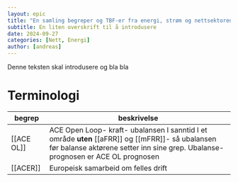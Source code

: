 ```yaml
---
layout: epic
title: "En samling begreper og TBF-er fra energi, strøm og nettsektoren"
subtitle: En liten overskrift til å introdusere
date: 2024-09-27
categories: [Nett, Energi]
author: [andreas]
---
```


Denne teksten skal introdusere og bla bla 

# Terminologi
| begrep                          | beskrivelse                                                                                                                                                                                                                                                                                                                                                                                                                                                                                                                                                                                                                                                                                                                                                                                                                                                                                                                                                                                                                                                                    |
| ------------------------------- | --------------------------------------------------------------------------------------------------------------------------------------------------------------------------------------------------------------------------------------------------------------------------------------------------------------------------------------------------------------------------------------------------------------------------------------------------------------------------------------------------------------------------------------------------------------------------------------------------------------------------------------------------------------------------------------------------------------------------------------------------------------------------------------------------------------------------------------------------------------------------------------------------------------------------------------------------------------------------------------------------------------------------------------------------------------------------------- |
| [[ACE OL]]                      | ACE Open Loop- kraft- ubalansen I sanntid I et område **uten** [[aFRR]] og [[mFRR]]- så ubalansen før balanse aktørene setter inn sine grep. Ubalanse-prognosen er ACE OL prognosen                                                                                                                                                                                                                                                                                                                                                                                                                                                                                                                                                                                                                                                                                                                                                                                                                                                                                               |
| [[ACER]]                        | Europeisk samarbeid om felles drift                                                                                                                                                                                                                                                                                                                                                                                                                                                                                                                                                                                                                                                                                                                                                                                                                                                                                                                                                                                                                                               |
